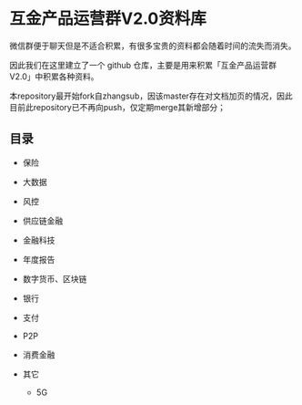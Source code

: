 # 互金产品运营群V2.0资料库

微信群便于聊天但是不适合积累，有很多宝贵的资料都会随着时间的流失而消失。

因此我们在这里建立了一个 github 仓库，主要是用来积累「互金产品运营群V2.0」中积累各种资料。

本repository最开始fork自zhangsub，因该master存在对文档加页的情况，因此目前此repository已不再向push，仅定期merge其新增部分；


## 目录

* 保险

* 大数据

* 风控

* 供应链金融

* 金融科技

* 年度报告

* 数字货币、区块链

* 银行

* 支付

* P2P

* 消费金融

* 其它

  * 5G

  



